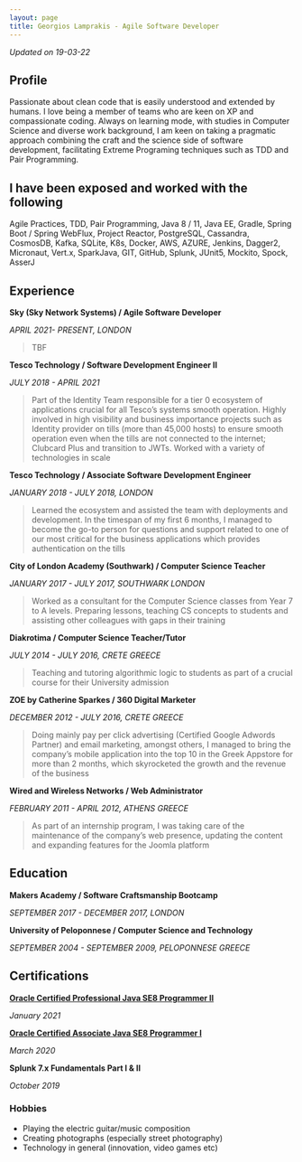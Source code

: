 ```yaml
---
layout: page
title: Georgios Lamprakis - Agile Software Developer
---
```

*Updated on 19-03-22*

## Profile
Passionate about clean code that is easily understood and extended by humans. I love being a member of teams who are keen on XP and compassionate coding. Always on learning mode, with studies in Computer Science and diverse work background, I am keen on taking a pragmatic approach combining the craft and the science side of software development, facilitating Extreme Programing techniques such as TDD and Pair Programming.

## I have been exposed and worked with the following
Agile Practices, TDD, Pair Programming, Java 8 / 11, Java EE, Gradle, Spring Boot / Spring WebFlux, Project Reactor, PostgreSQL, Cassandra, CosmosDB, Kafka, SQLite, K8s, Docker, AWS, AZURE, Jenkins, Dagger2, Micronaut, Vert.x, SparkJava, GIT, GitHub, Splunk, JUnit5, Mockito, Spock, AsserJ 

## Experience
 **Sky (Sky Network Systems) / Agile Software Developer**  
 
 *APRIL 2021- PRESENT,  LONDON*
> TBF

**Tesco Technology / Software Development Engineer II**
    
*JULY 2018 - APRIL 2021*  

> Part of the Identity Team responsible for a tier 0 ecosystem of applications crucial for all Tesco’s systems smooth operation. Highly involved in high visibility and business importance projects such as Identity provider on tills (more than 45,000 hosts) to ensure smooth operation even when the tills are not connected to the internet; Clubcard Plus and transition to JWTs. Worked with a variety of technologies in scale

**Tesco Technology / Associate Software Development Engineer**  
 
*JANUARY  2018 - JULY 2018,  LONDON*  
 
> Learned the ecosystem and assisted the team with deployments and development. In the timespan of my first 6 months, I managed to become the go-to person for questions and support related to one of our most critical for the business applications which provides authentication on the tills 

**City of London Academy (Southwark) / Computer Science Teacher**  
 
*JANUARY 2017 - JULY 2017,  SOUTHWARK  LONDON*  
 
> Worked as a consultant for the Computer Science classes from Year 7 to A levels. Preparing lessons, teaching CS concepts to students  and assisting other colleagues with gaps in their training

**Diakrotima / Computer Science Teacher/Tutor**  
 
 *JULY 2014 - JULY 2016,  CRETE  GREECE*  
 
> Teaching and tutoring algorithmic logic to students as part of a crucial course for their University admission

 **ZOE by Catherine Sparkes / 360 Digital Marketer** 
   
 *DECEMBER 2012 - JULY 2016,  CRETE  GREECE*  
 
> Doing mainly pay per click advertising (Certified Google Adwords Partner) and email marketing, amongst others, I managed to bring the company’s mobile application into the top 10 in the Greek Appstore for more than 2 months, which skyrocketed the growth and the revenue of the business

**Wired and Wireless Networks / Web Administrator**  
 
*FEBRUARY  2011 - APRIL 2012,  ATHENS  GREECE*  
 
> As part of an internship program, I was taking care of the maintenance of the company’s web presence, updating the content and expanding features for the Joomla platform

## Education
**Makers Academy / Software Craftsmanship Bootcamp**  
 
*SEPTEMBER 2017 - DECEMBER 2017,  LONDON*


**University of Peloponnese / Computer Science and Technology**  

*SEPTEMBER  2004 - SEPTEMBER 2009,  PELOPONNESE GREECE*

## Certifications
[**Oracle Certified Professional Java SE8 Programmer II**](https://www.youracclaim.com/badges/f1ae141e-38a1-45a4-90f5-fc8607ba28de)

*January 2021*


[**Oracle Certified Associate Java SE8 Programmer I**](https://www.youracclaim.com/badges/d71af8ba-b315-48f4-89c2-35a4478dab09)

*March 2020*


**Splunk 7.x Fundamentals Part I & II**
 
*October 2019* 

### Hobbies
* Playing the electric guitar/music composition  
* Creating photographs (especially street photography)
* Technology in general (innovation, video games etc)


